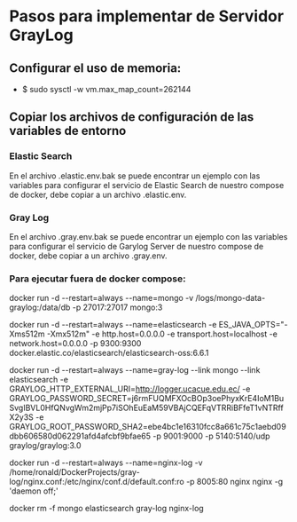 # Pasos para implementar de Servidor GrayLog
## Configurar el uso de memoria:
- $ sudo sysctl -w vm.max_map_count=262144
## Copiar los archivos de configuración de las variables de entorno
### Elastic Search
En el archivo .elastic.env.bak se puede encontrar un ejemplo con las variables para configurar el servicio de Elastic Search de nuestro compose de docker, debe copiar a un archivo .elastic.env.
### Gray Log
En el archivo .gray.env.bak se puede encontrar un ejemplo con las variables para configurar el servicio de Garylog Server de nuestro compose de docker, debe copiar a un archivo .gray.env.

### Para ejecutar fuera de docker compose:
docker run -d --restart=always --name=mongo -v /logs/mongo-data-graylog:/data/db -p 27017:27017 mongo:3

docker run -d --restart=always --name=elasticsearch -e ES_JAVA_OPTS="-Xms512m -Xmx512m" -e http.host=0.0.0.0 -e transport.host=localhost -e network.host=0.0.0.0 -p 9300:9300 docker.elastic.co/elasticsearch/elasticsearch-oss:6.6.1

docker run -d --restart=always --name=gray-log --link mongo --link elasticsearch -e GRAYLOG_HTTP_EXTERNAL_URI=http://logger.ucacue.edu.ec/ -e GRAYLOG_PASSWORD_SECRET=j6rmFUQMFXOcBOp3oePhyxKrE4IoM1BuSvgIBVL0HfQNvgWm2mjPp7iSOhEuEaM59VBAjCQEFqVTRRiBFfeT1vNTRffX2y3S -e GRAYLOG_ROOT_PASSWORD_SHA2=ebe4bc1e16310fcc8a661c75c1aebd09dbb606580d062291afd4afcbf9bfae65 -p 9001:9000 -p 5140:5140/udp graylog/graylog:3.0

docker run -d --restart=always --name=nginx-log -v /home/ronald/DockerProjects/gray-log/nginx.conf:/etc/nginx/conf.d/default.conf:ro -p 8005:80 nginx nginx -g 'daemon off;'

docker rm -f mongo elasticsearch gray-log nginx-log
